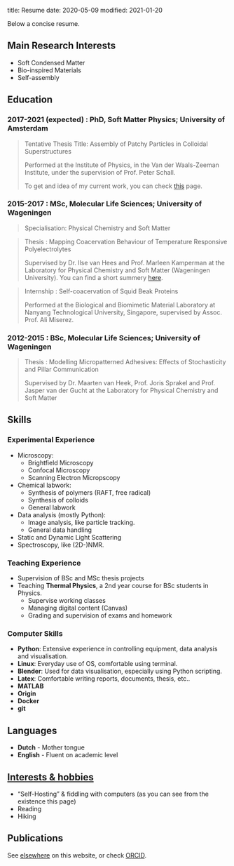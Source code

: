title: Resume
date: 2020-05-09
modified: 2021-01-20

Below a concise resume.

## Main Research Interests
 * Soft Condensed Matter
 * Bio-inspired Materials
 * Self-assembly

## Education

### 2017-2021 (expected) : **PhD, Soft Matter Physics**; University of Amsterdam

> Tentative Thesis Title: Assembly of Patchy Particles in Colloidal Superstructures 
> 
> Performed at the Institute of Physics, in the Van der Waals-Zeeman Institute, under the supervision of Prof. Peter Schall.
> 
> To get and idea of my current work, you can check [this]({filename}/pages/research.md) page.

### 2015-2017 : **MSc, Molecular Life Sciences**; University of Wageningen

> Specialisation: Physical Chemistry and Soft Matter

> Thesis : Mapping Coacervation Behaviour of Temperature Responsive Polyelectrolytes
> 
> Supervised by Dr. Ilse van Hees and Prof. Marleen Kamperman at the Laboratory
for Physical Chemistry and Soft Matter (Wageningen University). You can find a short summery [here]({filename}/pages/projects/msc-thesis.md).

> Internship : Self-coacervation of Squid Beak Proteins
> 
> Performed at the Biological and Biomimetic Material Laboratory at Nanyang Technological University, Singapore, supervised by Assoc. Prof. Ali Miserez.

### 2012-2015 : **BSc, Molecular Life Sciences**; University of Wageningen

> Thesis : Modelling Micropatterned Adhesives: Effects of Stochasticity and Pillar Communication
> 
> Supervised by Dr. Maarten van Heek, Prof. Joris Sprakel and Prof. Jasper van der Gucht at the Laboratory for Physical Chemistry and Soft Matter

## Skills

### Experimental Experience
 * Microscopy:
   * Brightfield Microscopy
   * Confocal Microscopy
   * Scanning Electron Micropscopy
 * Chemical labwork:
   * Synthesis of polymers (RAFT, free radical)
   * Synthesis of colloids
   * General labwork
 * Data analysis (mostly Python):
   * Image analysis, like particle tracking.
   * General data handling
 * Static and Dynamic Light Scattering
 * Spectroscopy, like (2D-)NMR.

### Teaching Experience
 * Supervision of BSc and MSc thesis projects
 * Teaching **Thermal Physics**, a 2nd year course for BSc students in Physics.
   * Supervise working classes 
   * Managing digital content (Canvas)
   * Grading and supervision of exams and homework

### Computer Skills
 * **Python**: Extensive experience in controlling equipment, data analysis and visualisation.
 * **Linux**: Everyday use of OS, comfortable using terminal.
 * **Blender**: Used for data visualisation, especially using Python scripting.
 * **Latex**: Comfortable writing reports, documents, thesis, etc..
 * **MATLAB**
 * **Origin**
 * **Docker** 
 * **git**

## Languages
 * **Dutch** - Mother tongue
 * **English** - Fluent on academic level

## [Interests & hobbies]({filename}/pages/about-me.md)

* “Self-Hosting” & fiddling with computers (as you can see from the existence this page)
* Reading
* Hiking

## Publications
See [elsewhere]({filename}/pages/publication.md) on this website, or check [ORCID](https://orcid.org/0000-0002-6118-9746).
